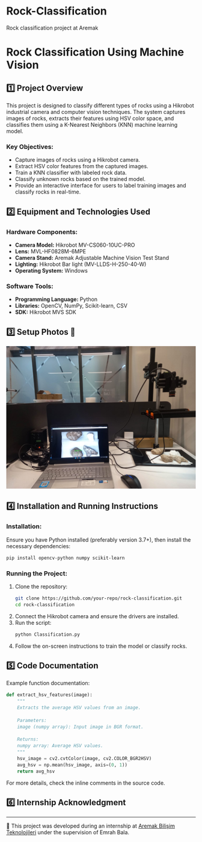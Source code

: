 # Rock-Classification
Rock classification project at Aremak

# Rock Classification Using Machine Vision

## 1️⃣ Project Overview
This project is designed to classify different types of rocks using a Hikrobot industrial camera and computer vision techniques. The system captures images of rocks, extracts their features using HSV color space, and classifies them using a K-Nearest Neighbors (KNN) machine learning model.

### Key Objectives:
- Capture images of rocks using a Hikrobot camera.
- Extract HSV color features from the captured images.
- Train a KNN classifier with labeled rock data.
- Classify unknown rocks based on the trained model.
- Provide an interactive interface for users to label training images and classify rocks in real-time.

## 2️⃣ Equipment and Technologies Used

### Hardware Components:
-  **Camera Model:** Hikrobot MV-CS060-10UC-PRO
-  **Lens:** MVL-HF0828M-6MPE
-  **Camera Stand:** Aremak Adjustable Machine Vision Test Stand
-  **Lighting:** Hikrobot Bar light (MV-LLDS-H-250-40-W)
-  **Operating System:** Windows

### Software Tools:
-  **Programming Language:** Python
-  **Libraries:** OpenCV, NumPy, Scikit-learn, CSV
-  **SDK:** Hikrobot MVS SDK

## 3️⃣ Setup Photos 📸
![Setup Image](Images/Setup.jpg)

## 4️⃣ Installation and Running Instructions 
### Installation:
Ensure you have Python installed (preferably version 3.7+), then install the necessary dependencies:

```sh
pip install opencv-python numpy scikit-learn
```

### Running the Project:
1. Clone the repository:
   ```sh
   git clone https://github.com/your-repo/rock-classification.git
   cd rock-classification
   ```
2. Connect the Hikrobot camera and ensure the drivers are installed.
3. Run the script:
   ```sh
   python Classification.py
   ```
4. Follow the on-screen instructions to train the model or classify rocks.

## 5️⃣ Code Documentation 

Example function documentation:
```python
def extract_hsv_features(image):
    """
    Extracts the average HSV values from an image.

    Parameters:
    image (numpy array): Input image in BGR format.

    Returns:
    numpy array: Average HSV values.
    """
    hsv_image = cv2.cvtColor(image, cv2.COLOR_BGR2HSV)
    avg_hsv = np.mean(hsv_image, axis=(0, 1))
    return avg_hsv
```
For more details, check the inline comments in the source code.

## 6️⃣ Internship Acknowledgment
---
🏢 This project was developed during an internship at [Aremak Bilişim Teknolojileri](https://www.aremak.com.tr) under the supervision of Emrah Bala.


